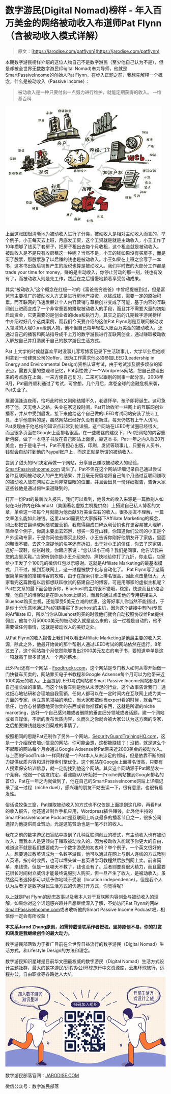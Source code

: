 <!--yml
category: 未分类
date: 2022-06-26 00:00:00
-->

# 数字游民(Digital Nomad)榜样 - 年入百万美金的网络被动收入布道师Pat Flynn（含被动收入模式详解）

> 原文：[https://jarodise.com/patflynn](https://jarodise.com/patflynn)

本期数字游民榜样介绍的这位人物自己不是数字游民（至少他自己认为不是），但是却被全世界无数数字游民(Digital Nomad)奉为导师，他就是SmartPassiveIncome的创始人Pat Flynn，在步入正题之前，我想先解释一个概念，什么是被动收入（Passive Income）：

> 被动收入是一种只要付出一点努力进行维护，就能定期获得的收入。 --维基百科

![7f37f841d70f80ff0bd0ffe1dd5c172d.jpg](img/e6077d679b475757e8a27da64072b18d.png)

上面这张图很清晰地为被动收入进行了分类，被动收入是相对主动收入而言的，举个例子，小王每天去上班，月底发工资，这个工资就是就是主动收入，小王工作了10年攒够了钱买了套房子，把房子租出去每个月收租，这个租金就是被动收入。被动收入是不是只有收房租这一种呢？当然不是，小王的钱如果没有买房子，而是买了股票，那股票涨了以后赚的钱也是被动收入。小王如果在上班之余写了一本书，这本书出版后销售产生的版税也算是被动收入。我们平时做的大部分工作都是trade your time for money，赚的是主动收入，你停止劳动的那一刻，钱也有没有了，而被动收入则是先工作，然后在之后慢慢地躺着享受劳动成果。

其实“被动收入”这个概念在红极一时的《富爸爸穷爸爸》中曾经提被到过，但是富爸爸主要推广的被动收入方式是进行房地产投资，以钱成钱，需要一定的原始积累。而互联网的飞速发展让个人内容营销与草根创业变成了可能，基于内容的互联网创业进而变成了一个非常重要的赚取被动收入的手段，而且并不需要大量的初始启动资金，它更需要的是创业者的idea和执行力，其实之前的几期数字游民榜样中介绍过好几个这类案例，而我们今天要介绍的这位Pat Flynn则是互联网被动收入领域的大咖Guru级别人物，他不但自己每年轻松入账百万美金的被动收入，还通过自己的播客和网站指导成千上万的数字游民进行互联网创业，通过赚取被动收入解放自己并打造属于自己的数字游民生活方式。

Pat 上大学的时候就喜欢平时没事儿写写博客记录下生活琐事儿，大学毕业后他顺利拿到一份建筑公司的offer，因为工作需求他必须参加LEED(Leadership in Energy and Environmental Design)资格认证考试，由于考试涉及很多烦杂的知识点，需要大量的整理和记忆，Pat索性做了一个Wordpress网站，把自己整理出来的考点放在上面，一来方便自己复习，二来可以跟别的同事一起分享。2008年3月，Pat最终顺利通过了考试，可曾想，几个月后，席卷全球的金融危机来袭，Pat失业了。

屋漏偏逢连夜雨，恰巧此时他又刚刚结婚不久，老婆怀孕，孩子即将诞生。这可急坏了他。天无绝人之路，失业在家这段时间，Pat开始收听一些网上的互联网创业播客，并从中受到启发，接下来他给这个自己做的LEED考试网站安装了统计工具，出乎他意料的是，虽然网站已经好久没有更新过，每天仍然有上千人访问，Pat发现由于他总结的知识点非常到位详细，这个网站在LEED考试圈已经很火，而且很多页面在Google上面排名很高。在一些粉丝的建议下，Pat把网站的内容重新包装，做了一本电子书放在自己网站上面卖，靠这本书，Pat一年之内入账20万美金，由于是电子书，Pat不用担心出版，印刷，发货等琐事儿，只要有人买书，钱就会自动打到他的Paypal账户上，而这正就是所谓的被动收入。

尝到了甜头的Pat决定再做一个网站，分享自己赚取被动收入的经验，[SmartPassiveIncome.com](http://SmartPassiveIncome.com) 诞生了。Pat不但在这个网站详细记录自己通过尝试各种互联网被动收入的产生的结果，并且毫无保留地将自己每个月通过互联网赚取的被动收入放在网站右上角非常显眼的位置，并且会出具一份详细报告，告诉大家这些钱他是通过何种渠道赚到的。

打开一份Pat的最新收入报告，我们可以看到，他最大的收入来源是一篇教别人如何在4分钟内在Bluehost（美国著名虚拟主机提供商）上搭建自己私人博客的文章，单单这一项每个月就能为他贡献5万美金左右的收入，很多朋友不理解，一篇文章怎么能如此赚钱。这里Jarod需要给大家解释下Affiliate Marketing的概念，网上都把它翻译成网络联盟营销，我觉得翻成口碑返利营销也许更容易被人理解，简单举个例子，你周末要出去郊游，想买一双登山鞋，你知道你们公司的小王是个户外运动专家，于是你问他去哪买比较好，小王告诉你刚好他朋友开了家店，里面的鞋很不错，去这个店提他的名字还有折扣，出于对小王的信任，你去了这家店，选好一双鞋，结账时候，你跟店家说：“您认识小王吗？我们是同事，他告诉我来您的店里买鞋。”店家听到你是小王介绍来的，痛快地给你打了九折，你走后，店家给小王发了个100元的微信红包以示感谢。这就是Affiliate Marketing的最基本模式，只不过，搬到互联网上，这一过程被数字化与自动化了。 Pat Flynn写了这篇很简单易懂的搭建博客的攻略，由于在搜索引擎上排名很高，因此点击量很大，大家看完这篇教程以后都想跃跃欲试的搭建自己的博客，可是用哪家的虚拟主机呢？Pat在文章的最下面会告诉你，Bluehost的主机很不错哦，稳定，快速而且价格合理，他自己的博客就是在Bluehost上建的，而且你通过点击他的专用链接进入Bluehost购买主机，还能享受5美元立减的优惠，这等好事儿你当然不能错过，于是你十分乐意地通过Pat的链接买了Bluehost的主机，因为这个链接中有Pat专属的Affiliate ID，所以当你从Bluehost购买的时候他们就会自动按照协议给Pat提供佣金，他每个月50000美元的被动收入就是这么来的，这一过程是自动的，他不需要做任何事情，这就是被动收入的美好之处。

从Pat Flynn的收入报告上我们可以看出Affiliate Marketing是他最主要的收入来源，除此之外，他最开始做的那个帮别人通过LEED考试的网站依然在运行，8年过去了，这个网站每个月依然能够售出2000美元左右的电子书，要知道单单是这一项就高于很多普通人一个月的薪水。

此外Pat还有一个网站 - [Foodtruckr.com](http://Foodtruckr.com)，这个网站是专门教人如何从零开始做一门快餐车买卖的，网站靠买电子书教程和Google Adsense每个月可以为他带来近1000美元的收入。上面提到LEED考试网站和Smart Passive Income网站都是Pat自己擅长做的事情。而这个快餐车则是他从未涉足的行业，这个故事告诉我们：通过细心地钻研和合理地自我营销，任何人都可以在一定时间内在互联网上成为某一方面的专家，树立意见领袖的地位，当大家都把你当expert看的时候，就会产生信任，也会心甘情愿地买你卖的东西或者你推荐的东西，这就是所谓的niche marketing，选好一个自己感兴趣或者删除的垂直细分领域或者话题，建一个网站或者自媒体，不断的发布优质内容，久而久之你就会被大家公认为这方面的专家，之后想要赚钱就是水到渠成的事情了。

按照相同的思路Pat还制作了另外一个网站，[SecurityGuardTrainingHQ.com](http://SecurityGuardTrainingHQ.com)，这是一个介绍保安培训信息的网站，你可能会想，这都能赚钱？！没错，就是这么个不起眼的网站每个月会通过Google Adsense给Pat带来近2000美金的被动收入。与上面的FoodTruckr一样同样是一个Pat本人从未涉足的领域，但是依靠不断的努力提供优质内容和进行搜索引擎优化，这个网站在Google上面排名很高，只要有人搜索保安培训信息，就一定能找到他这个网站。其实这个网站源于Pat跟朋友一个竞赛，他跟一个朋友约定，看谁能从0开始把一个niche网站推到Google排名的首位，Pat在一年之内就做到了，他在自己的SmartPassiveIncome网站上详细记录了这一过程（niche duel），感兴趣的朋友不妨去读一下，很有意思，也很有启发性。

俗话说狡兔三窟，Pat赚取被动收入的方式也不仅仅是上面提到这几种，再看Pat的收入报告，他还通过制作手机应用，Wordpress插件赚钱，此外他主持的SmartPassiveIncome Podcast是互联网上听众最多的播客节目之一，很多公司选择为他提供商业赞助，光是这笔赞助也是一笔不菲的收入。

我在之前的数字游民扫盲贴中提到了几种互联网创业的模式，有主动收入也有被动收入，而我本人是更倾向于赚取被动收入的，因为被动收入能赋予你更大的自由，难道这不就是我们想要成为一个数字游民的初衷吗？举个例子，一个英文很好的人，想要通过教英语成为一名数字游民，他可以通过在网上与别人连线的方式教别人英语，按小时收费，也可以埋头做一套英语学习教程然后放到网上卖。前者简单，来钱快，但是一旦哪天不教了，钱也没有了。后者则要费很大精力，而且需要花很长时间树立威信才能最终说服别人购买，但一旦产生了收入，是被动收入。虽然这两者选择都可以赋予你地域不受限（location independence），但是我个人认为后者才是数字游民生活方式的优选打开方式，你觉得呢?

以上就是Pat Flynn的励志故事以及我本人对于互联网内容创业与被动收入的理解，如果你对这个话题感兴趣并且想继续深入了解，不妨访问Pat Flynn的网站[SmartPassiveIncome.com](http://SmartPassiveIncome.com)或者收听他的Smart Passive Income Podcast吧，相信你一定会有所收获！

**本文系Jarod Zhang原创，如需转载请联系作者授权。坚持原创不易，你的打赏和转发是我继续创作的最大动力。**

数字游民部落致力于推广目前在全世界日益流行的数字游民（Digital Nomad）生活方式，和Lifestyle Design的方法和理念。

数字游民知识星球是目前华文圈最权威的数字游民（Digital Nomad）生活方式设计主题社群，最大的数字游民/远程办公/环球旅行中文资源库，云集环球旅行，远程办公，自由职业等各路达人大V。 ![zsxq.png](img/f1233ea1c58940dcf12fbafdce4aee76.png)

数字游民部落官网：[JARODISE.COM](http://JARODISE.COM)

微信公众号：数字游民部落